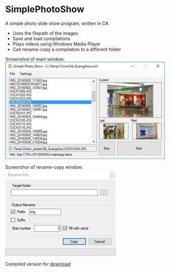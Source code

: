 # SimplePhotoShow
 A simple photo slide show program, written in C#.
 
 - Uses the filepath of the images
 - Save and load compilations
 - Plays videos using Windows Media Player
 - Can rename-copy a compilation to a different folder
 
  Screenshot of main window:<br />
![alt tag](Main.JPG)
 
 Screenshor of rename-copy window:<br />
![alt tag](Rename.JPG)
 
Compiled version for [download](SimplePhotoShow.zip)
